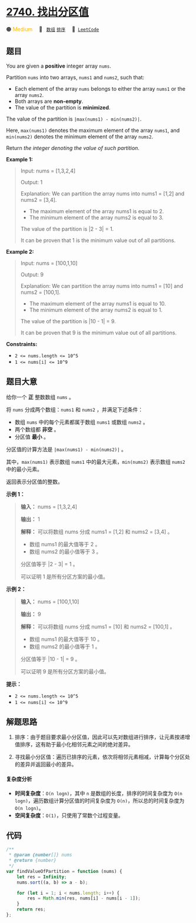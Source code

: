 # [2740. 找出分区值](https://leetcode.com/problems/find-the-value-of-the-partition)

🟠 <font color=#ffb800>Medium</font>&emsp; 🔖&ensp; [`数组`](/tag/array.md) [`排序`](/tag/sorting.md)&emsp; 🔗&ensp;[`LeetCode`](https://leetcode.com/problems/find-the-value-of-the-partition)

## 题目

You are given a **positive** integer array `nums`.

Partition `nums` into two arrays, `nums1` and `nums2`, such that:

- Each element of the array `nums` belongs to either the array `nums1` or the array `nums2`.
- Both arrays are **non-empty**.
- The value of the partition is **minimized**.

The value of the partition is `|max(nums1) - min(nums2)|`.

Here, `max(nums1)` denotes the maximum element of the array `nums1`, and
`min(nums2)` denotes the minimum element of the array `nums2`.

Return _the integer denoting the value of such partition_.

**Example 1:**

> Input: nums = [1,3,2,4]
>
> Output: 1
>
> Explanation: We can partition the array nums into nums1 = [1,2] and nums2 = [3,4].
>
> - The maximum element of the array nums1 is equal to 2.
> - The minimum element of the array nums2 is equal to 3.
>
> The value of the partition is |2 - 3| = 1.
>
> It can be proven that 1 is the minimum value out of all partitions.

**Example 2:**

> Input: nums = [100,1,10]
>
> Output: 9
>
> Explanation: We can partition the array nums into nums1 = [10] and nums2 = [100,1].
>
> - The maximum element of the array nums1 is equal to 10.
> - The minimum element of the array nums2 is equal to 1.
>
> The value of the partition is |10 - 1| = 9.
>
> It can be proven that 9 is the minimum value out of all partitions.

**Constraints:**

- `2 <= nums.length <= 10^5`
- `1 <= nums[i] <= 10^9`

## 题目大意

给你一个 **正** 整数数组 `nums` 。

将 `nums` 分成两个数组：`nums1` 和 `nums2` ，并满足下述条件：

- 数组 `nums` 中的每个元素都属于数组 `nums1` 或数组 `nums2` 。
- 两个数组都 **非空** 。
- 分区值 **最小** 。

分区值的计算方法是 `|max(nums1) - min(nums2)|` 。

其中，`max(nums1)` 表示数组 `nums1` 中的最大元素，`min(nums2)` 表示数组 `nums2` 中的最小元素。

返回表示分区值的整数。

**示例 1：**

> **输入：** nums = [1,3,2,4]
>
> **输出：** 1
>
> **解释：** 可以将数组 nums 分成 nums1 = [1,2] 和 nums2 = [3,4] 。
>
> - 数组 nums1 的最大值等于 2 。
> - 数组 nums2 的最小值等于 3 。
>
> 分区值等于 |2 - 3| = 1 。
>
> 可以证明 1 是所有分区方案的最小值。

**示例 2：**

> **输入：** nums = [100,1,10]
>
> **输出：** 9
>
> **解释：** 可以将数组 nums 分成 nums1 = [10] 和 nums2 = [100,1] 。
>
> - 数组 nums1 的最大值等于 10 。
> - 数组 nums2 的最小值等于 1 。
>
> 分区值等于 |10 - 1| = 9 。
>
> 可以证明 9 是所有分区方案的最小值。

**提示：**

- `2 <= nums.length <= 10^5`
- `1 <= nums[i] <= 10^9`

## 解题思路

1. 排序：由于题目要求最小分区值，因此可以先对数组进行排序，让元素按递增值排序，这有助于最小化相邻元素之间的绝对差异。

2. 寻找最小分区值：遍历已排序的元素，依次将相邻元素相减，计算每个分区处的差异并返回最小的差异。

#### 复杂度分析

- **时间复杂度**：`O(n logn)`，其中 `n` 是数组的长度，排序的时间复杂度为 `O(n logn)`，遍历数组计算分区值的时间复杂度为 `O(n)`，所以总的时间复杂度为 `O(n logn)`。
- **空间复杂度**：`O(1)`，只使用了常数个过程变量。

## 代码

```javascript
/**
 * @param {number[]} nums
 * @return {number}
 */
var findValueOfPartition = function (nums) {
	let res = Infinity;
	nums.sort((a, b) => a - b);

	for (let i = 1; i < nums.length; i++) {
		res = Math.min(res, nums[i] - nums[i - 1]);
	}
	return res;
};
```
